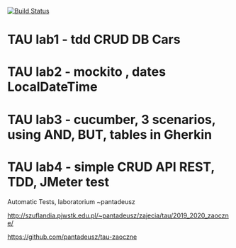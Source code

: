 
[![Build Status](https://travis-ci.org/ravczar/TAU1.svg?branch=master)](https://travis-ci.org/ravczar/TAU1)


# TAU lab1 - tdd CRUD DB Cars
# TAU lab2 - mockito , dates LocalDateTime
# TAU lab3 - cucumber, 3 scenarios, using AND, BUT, tables in Gherkin
# TAU lab4 - simple CRUD API REST, TDD, JMeter test
Automatic Tests,  laboratorium  ~pantadeusz

http://szuflandia.pjwstk.edu.pl/~pantadeusz/zajecia/tau/2019_2020_zaoczne/

https://github.com/pantadeusz/tau-zaoczne
